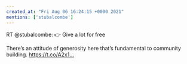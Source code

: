 ```yaml
---
created_at: "Fri Aug 06 16:24:15 +0000 2021"
mentions: ['stubalcombe']
---
```


RT @stubalcombe: 👉  Give a lot for free

There’s an attitude of generosity here that’s fundamental to community building. https://t.co/A2x1…